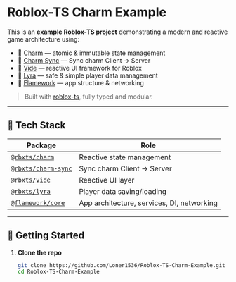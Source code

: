 # Roblox-TS Charm Example

This is an **example Roblox-TS project** demonstrating a modern and reactive game architecture using:

- 🧠 [Charm](https://www.npmjs.com/package/@rbxts/charm) — atomic & immutable state management
- 🔁 [Charm Sync](https://www.npmjs.com/package/@rbxts/charm-sync/v/0.3.0) — Sync charm Client -> Server
- 🎨 [Vide](https://www.npmjs.com/package/@rbxts/vide) — reactive UI framework for Roblox
- 🧾 [Lyra](https://www.npmjs.com/package/@rbxts/lyra) — safe & simple player data management
- 🧰 [Flamework](https://www.npmjs.com/package/@flamework/core) — app structure & networking

> Built with [roblox-ts](https://roblox-ts.com), fully typed and modular.

---

## 🧩 Tech Stack

| Package                         | Role                                             |
|----------------------------------|--------------------------------------------------|
| [`@rbxts/charm`](https://www.npmjs.com/package/@rbxts/charm)         | Reactive state management                      |
| [`@rbxts/charm-sync`](https://www.npmjs.com/package/@rbxts/charm-sync/v/0.3.0) | Sync charm Client -> Server       |
| [`@rbxts/vide`](https://www.npmjs.com/package/@rbxts/vide)           | Reactive UI layer                              |
| [`@rbxts/lyra`](https://www.npmjs.com/package/@rbxts/lyra)           | Player data saving/loading                     |
| [`@flamework/core`](https://www.npmjs.com/package/@flamework/core)   | App architecture, services, DI, networking     |

---

## 🚀 Getting Started

1. **Clone the repo**
   ```bash
   git clone https://github.com/Loner1536/Roblox-TS-Charm-Example.git
   cd Roblox-TS-Charm-Example
